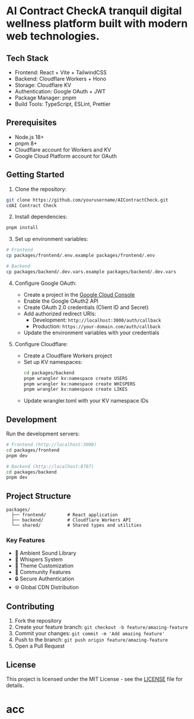 # AI Contract CheckA tranquil digital wellness platform built with modern web technologies.

## Tech Stack

- Frontend: React + Vite + TailwindCSS
- Backend: Cloudflare Workers + Hono
- Storage: Cloudflare KV
- Authentication: Google OAuth + JWT
- Package Manager: pnpm
- Build Tools: TypeScript, ESLint, Prettier

## Prerequisites

- Node.js 18+
- pnpm 8+
- Cloudflare account for Workers and KV
- Google Cloud Platform account for OAuth

## Getting Started

1. Clone the repository:
```bash
git clone https://github.com/yourusername/AIContractCheck.git
cdAI Contract Check
```

2. Install dependencies:
```bash
pnpm install
```

3. Set up environment variables:
```bash
# Frontend
cp packages/frontend/.env.example packages/frontend/.env

# Backend
cp packages/backend/.dev.vars.example packages/backend/.dev.vars
```

4. Configure Google OAuth:
   - Create a project in the [Google Cloud Console](https://console.cloud.google.com/)
   - Enable the Google OAuth2 API
   - Create OAuth 2.0 credentials (Client ID and Secret)
   - Add authorized redirect URIs:
     - Development: `http://localhost:3000/auth/callback`
     - Production: `https://your-domain.com/auth/callback`
   - Update the environment variables with your credentials

5. Configure Cloudflare:
   - Create a Cloudflare Workers project
   - Set up KV namespaces:
     ```bash
     cd packages/backend
     pnpm wrangler kv:namespace create USERS
     pnpm wrangler kv:namespace create WHISPERS
     pnpm wrangler kv:namespace create LIKES
     ```
   - Update wrangler.toml with your KV namespace IDs

## Development

Run the development servers:

```bash
# Frontend (http://localhost:3000)
cd packages/frontend
pnpm dev

# Backend (http://localhost:8787)
cd packages/backend
pnpm dev
```

## Project Structure

```
packages/
  ├── frontend/        # React application
  ├── backend/         # Cloudflare Workers API
  └── shared/          # Shared types and utilities
```

### Key Features

- 🎵 Ambient Sound Library
- 💭 Whispers System
- 🌈 Theme Customization
- 👥 Community Features
- 🔒 Secure Authentication
- 🌐 Global CDN Distribution

## Contributing

1. Fork the repository
2. Create your feature branch: `git checkout -b feature/amazing-feature`
3. Commit your changes: `git commit -m 'Add amazing feature'`
4. Push to the branch: `git push origin feature/amazing-feature`
5. Open a Pull Request

## License

This project is licensed under the MIT License - see the [LICENSE](LICENSE) file for details.
# acc

